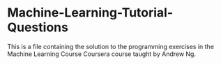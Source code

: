 # Machine-Learning-Tutorial-Questions
This is a file containing the solution to the programming exercises in the Machine Learning Course Coursera course taught by Andrew Ng.
